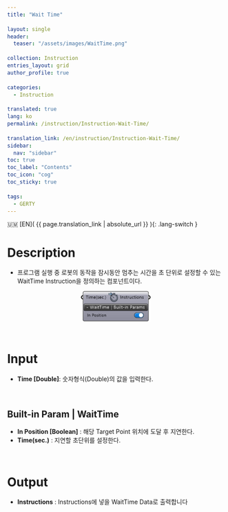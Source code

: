 ```yaml
---
title: "Wait Time"

layout: single
header:
  teaser: "/assets/images/WaitTime.png"

collection: Instruction
entries_layout: grid
author_profile: true

categories:
  - Instruction

translated: true
lang: ko
permalink: /instruction/Instruction-Wait-Time/

translation_link: /en/instruction/Instruction-Wait-Time/
sidebar:
  nav: "sidebar"
toc: true
toc_label: "Contents"
toc_icon: "cog"
toc_sticky: true

tags: 
  - GERTY
---
```


:us_outlying_islands: [EN]( {{ page.translation_link | absolute_url }} ){: .lang-switch }

# Description

* 프로그램 실행 중 로봇의 동작을 잠시동안 멈추는 시간을 초 단위로 설정할 수 있는 WaitTime Instruction을 정의하는 컴포넌트이다.

<p align="center">  <img src="/assets/images/WaitTime.png" align="center" width="32%"></p>

<br>

# Input

* **Time [Double]**: 숫자형식(Double)의 값을 입력한다.

<br>

## Built-in Param | WaitTime

* **In Position [Boolean]** : 해당 Target Point 위치에 도달 후 지연한다.
* **Time(sec.)** : 지연할 초단위를 설정한다.

<br>

# Output

* **Instructions** : Instructions에 넣을 WaitTime Data로 출력합니다